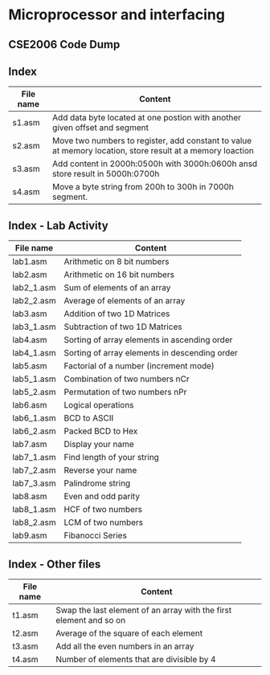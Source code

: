 # Microprocessor and interfacing

## CSE2006 Code Dump

## Index

| File name | Content                                                                                                   |
| --------- | --------------------------------------------------------------------------------------------------------- |
| s1.asm    | Add data byte located at one postion with another given offset and segment                                |
| s2.asm    | Move two numbers to register, add constant to value at memory location, store result at a memory loaction |
| s3.asm    | Add content in 2000h:0500h with 3000h:0600h ansd store result in 5000h:0700h                              |
| s4.asm    | Move a byte string from 200h to 300h in 7000h segment.                                                    |

## Index - Lab Activity

| File name  | Content                                       |
| ---------- | --------------------------------------------- |
| lab1.asm   | Arithmetic on 8 bit numbers                   |
| lab2.asm   | Arithmetic on 16 bit numbers                  |
| lab2_1.asm | Sum of elements of an array                   |
| lab2_2.asm | Average of elements of an array               |
| lab3.asm   | Addition of two 1D Matrices                   |
| lab3_1.asm | Subtraction of two 1D Matrices                |
| lab4.asm   | Sorting of array elements in ascending order  |
| lab4_1.asm | Sorting of array elements in descending order |
| lab5.asm   | Factorial of a number (increment mode)        |
| lab5_1.asm | Combination of two numbers nCr                |
| lab5_2.asm | Permutation of two numbers nPr                |
| lab6.asm   | Logical operations                            |
| lab6_1.asm | BCD to ASCII                                  |
| lab6_2.asm | Packed BCD to Hex                             |
| lab7.asm   | Display your name                             |
| lab7_1.asm | Find length of your string                    |
| lab7_2.asm | Reverse your name                             |
| lab7_3.asm | Palindrome string                             |
| lab8.asm   | Even and odd parity                           |
| lab8_1.asm | HCF of two numbers                            |
| lab8_2.asm | LCM of two numbers                            |
| lab9.asm   | Fibanocci Series                              |

## Index - Other files

| File name | Content                                                            |
| --------- | ------------------------------------------------------------------ |
| t1.asm    | Swap the last element of an array with the first element and so on |
| t2.asm    | Average of the square of each element                              |
| t3.asm    | Add all the even numbers in an array                               |
| t4.asm    | Number of elements that are divisible by 4                         |

